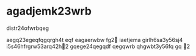 # agadjemk23wrb
distr24ofwrbqeg

aegq23egeqfqgqrgh4t
eqf
eagaerwbw
fg2￑
iaetjema girlh6sa3y56sj4
i5s46hfrgrw53arq42h￐2
gqege24qegqdf
qegqwrb
qhgwbt3y56fq
gq
￑2
